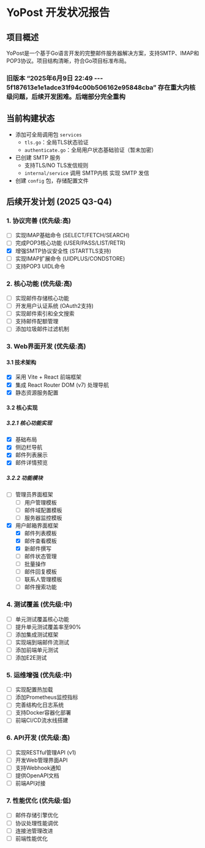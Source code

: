 # YoPost 开发状况报告

## 项目概述
YoPost是一个基于Go语言开发的完整邮件服务器解决方案，支持SMTP、IMAP和POP3协议。项目结构清晰，符合Go项目标准布局。

### 旧版本 “2025年6月9日 22:49 --- 5f187613e1e1adce31f94c00b506162e95848cba” 存在重大内核级问题，后续开发困难。后端部分完全重构

## 当前构建状态
- 添加可全局调用包 `services`
  - `tls.go`：全局TLS状态验证
  - `authenticate.go`：全局用户状态基础验证（暂未加密）
- 已创建 SMTP 服务
  - 支持TLS/NO TLS发信规则
  - `internal/service` 调用 SMTP内核 实现 SMTP 发信
- 创建 `config` 包，存储配置文件

## 后续开发计划 (2025 Q3-Q4)

### 1. 协议完善 (优先级:高)
- [ ] 实现IMAP基础命令 (SELECT/FETCH/SEARCH)
- [ ] 完成POP3核心功能 (USER/PASS/LIST/RETR)
- [x] 增强SMTP协议安全性 (STARTTLS支持)
- [ ] 实现IMAP扩展命令 (UIDPLUS/CONDSTORE)
- [ ] 支持POP3 UIDL命令

### 2. 核心功能 (优先级:高)
- [ ] 实现邮件存储核心功能
- [ ] 开发用户认证系统 (OAuth2支持)
- [ ] 实现邮件索引和全文搜索
- [ ] 支持邮件配额管理
- [ ] 添加垃圾邮件过滤机制

### 3. Web界面开发 (优先级:高)
#### 3.1 技术架构
- [x] 采用 Vite + React 前端框架
- [x] 集成 React Router DOM (v7) 处理导航
- [x] 静态资源服务配置

#### 3.2 核心实现

##### 3.2.1 核心功能实现
- [x] 基础布局
- [x] 侧边栏导航
- [x] 邮件列表展示
- [x] 邮件详情预览

##### 3.2.2 功能模块
- [ ] 管理员界面框架
  - [ ] 用户管理模板
  - [ ] 邮件域配置模板
  - [ ] 服务器监控模板
- [x] 用户邮箱界面框架
  - [x] 邮件列表模板
  - [x] 邮件查看模板
  - [x] 新邮件撰写
  - [ ] 邮件状态管理
  - [ ] 批量操作
  - [ ] 邮件回复模板
  - [ ] 联系人管理模板
  - [ ] 邮件搜索功能

### 4. 测试覆盖 (优先级:中)
- [ ] 单元测试覆盖核心功能
- [ ] 提升单元测试覆盖率至90%
- [ ] 添加集成测试框架
- [ ] 实现端到端邮件流测试
- [ ] 添加前端单元测试
- [ ] 添加E2E测试

### 5. 运维增强 (优先级:中)
- [ ] 实现配置热加载
- [ ] 添加Prometheus监控指标
- [ ] 完善结构化日志系统
- [ ] 支持Docker容器化部署
- [ ] 前端CI/CD流水线搭建

### 6. API开发 (优先级:高)
- [ ] 实现RESTful管理API (v1)
- [ ] 开发Web管理界面API
- [ ] 支持Webhook通知
- [ ] 提供OpenAPI文档
- [ ] 前端API对接

### 7. 性能优化 (优先级:低)
- [ ] 邮件存储引擎优化
- [ ] 协议处理性能调优
- [ ] 连接池管理改进
- [ ] 前端性能优化
